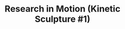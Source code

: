 ---
ee_id_thing: '158'
site: '1'
type: '2'
inv_num: 2010-018
add_credit:
url: 2010-018-research-in-motion
title: 'Research in Motion (Kinetic Sculpture #1)'
year: '2010'
display_year: '2010'
medium: Modified silver dancing stands
dims: '70 x 54 x 18 inches '
pitch: "​Two dancing stands modded to spin at slightly different speeds. "
ps:
live_url:
youtube:
https://github.com/coryarcangel/alu:
imgs: research-in-motion-2010-018-full-2-database-team_1.jpg
subheading:
download:
commission:
related:
layout: things-i-made
---